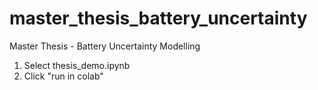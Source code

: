 # master_thesis_battery_uncertainty
Master Thesis - Battery Uncertainty Modelling

1. Select thesis_demo.ipynb
2. Click "run in colab"
